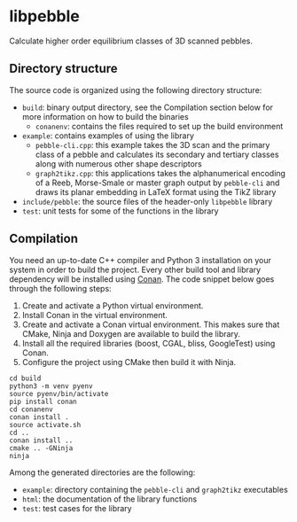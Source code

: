 # libpebble

Calculate higher order equilibrium classes of 3D scanned pebbles.

## Directory structure

The source code is organized using the following directory structure:
- `build`: binary output directory, see the Compilation section below for more information on how to build the binaries
  - `conanenv`: contains the files required to set up the build environment
- `example`: contains examples of using the library
  - `pebble-cli.cpp`: this example takes the 3D scan and the primary class of a pebble and calculates its secondary and tertiary classes along with numerous other shape descriptors
  - `graph2tikz.cpp`: this applications takes the alphanumerical encoding of a Reeb, Morse-Smale or master graph output by `pebble-cli` and draws its planar embedding in LaTeX format using the TikZ library
- `include/pebble`: the source files of the header-only `libpebble` library
- `test`: unit tests for some of the functions in the library

## Compilation

You need an up-to-date C++ compiler and Python 3 installation on your system in order to build the project. Every other build tool and library dependency will be installed using [Conan](https://docs.conan.io). The code snippet below goes through the following steps:
1. Create and activate a Python virtual environment.
2. Install Conan in the virtual environment.
3. Create and activate a Conan virtual environment. This makes sure that CMake, Ninja and Doxygen are available to build the library.
4. Install all the required libraries (boost, CGAL, bliss, GoogleTest) using Conan.
5. Configure the project using CMake then build it with Ninja.

```
cd build
python3 -m venv pyenv
source pyenv/bin/activate
pip install conan
cd conanenv
conan install .
source activate.sh
cd ..
conan install ..
cmake .. -GNinja
ninja
```

Among the generated directories are the following:
- `example`: directory containing the `pebble-cli` and `graph2tikz` executables
- `html`: the documentation of the library functions
- `test`: test cases for the library
